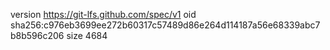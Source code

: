 version https://git-lfs.github.com/spec/v1
oid sha256:c976eb3699ee272b60317c57489d86e264d114187a56e68339abc7b8b596c206
size 4684
